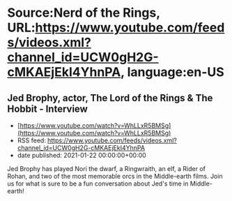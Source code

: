 # Source:Nerd of the Rings, URL:https://www.youtube.com/feeds/videos.xml?channel_id=UCW0gH2G-cMKAEjEkI4YhnPA, language:en-US

## Jed Brophy, actor, The Lord of the Rings & The Hobbit - Interview
 - [https://www.youtube.com/watch?v=WhLLxR5BMSg](https://www.youtube.com/watch?v=WhLLxR5BMSg)
 - RSS feed: https://www.youtube.com/feeds/videos.xml?channel_id=UCW0gH2G-cMKAEjEkI4YhnPA
 - date published: 2021-01-22 00:00:00+00:00

Jed Brophy has played Nori the dwarf, a Ringwraith, an elf, a Rider of Rohan, and two of the most memorable orcs in the Middle-earth films.  Join us for what is sure to be a fun conversation about Jed's time in Middle-earth!

